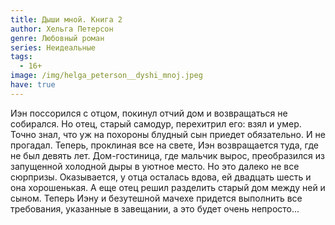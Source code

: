 ```yaml
---
title: Дыши мной. Книга 2
author: Хельга Петерсон
genre: Любовный роман
series: Неидеальные
tags:
  - 16+
image: /img/helga_peterson__dyshi_mnoj.jpeg
have: true
---
```

Иэн поссорился с отцом, покинул отчий дом и возвращаться не собирался. Но отец, старый самодур, перехитрил его: взял и умер. Точно знал, что уж на похороны блудный сын приедет обязательно. И не прогадал. Теперь, проклиная все на свете, Иэн возвращается туда, где не был девять лет. Дом-гостиница, где мальчик вырос, преобразился из запущенной холодной дыры в уютное место. Но это далеко не все сюрпризы. Оказывается, у отца осталась вдова, ей двадцать шесть и она хорошенькая. А еще отец решил разделить старый дом между ней и сыном. Теперь Иэну и безутешной мачехе придется выполнить все требования, указанные в завещании, а это будет очень непросто...